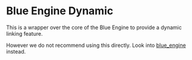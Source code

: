 # Blue Engine Dynamic

This is a wrapper over the core of the Blue Engine to provide a dynamic linking feature.

However we do not recommend using this directly. Look into [blue_engine](https://crates.io/crates/blue_engine) instead.
